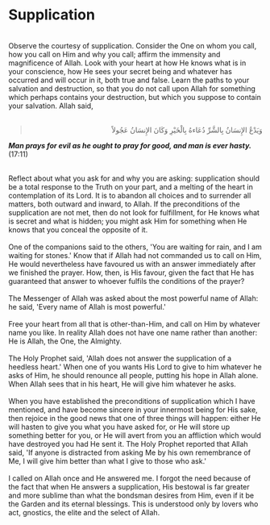 Supplication
============

   
 Observe the courtesy of supplication. Consider the One on whom you
call, how you call on Him and why you call; affirm the immensity and
magnificence of Allah. Look with your heart at how He knows what is in
your conscience, how He sees your secret being and whatever has occurred
and will occur in it, both true and false. Learn the paths to your
salvation and destruction, so that you do not call upon Allah for
something which perhaps contains your destruction, but which you suppose
to contain your salvation. Allah said,  
  

<blockquote dir="rtl">
  <p>
وَيَدْعُ الإِنسَانُ بِالشَّرِّ دُعَاءهُ بِالْخَيْرِ وَكَانَ الإِنسَانُ
عَجُولاً
  </p>
</blockquote>

***Man prays for evil as he ought to pray for good, and man is ever
hasty.*** (17:11)

   
 Reflect about what you ask for and why you are asking: supplication
should be a total response to the Truth on your part, and a melting of
the heart in contemplation of its Lord. It is to abandon all choices and
to surrender all matters, both outward and inward, to Allah. If the
preconditions of the supplication are not met, then do not look for
fulfillment, for He knows what is secret and what is hidden; you might
ask Him for something when He knows that you conceal the opposite of
it.  
    
 One of the companions said to the others, 'You are waiting for rain,
and I am waiting for stones.' Know that if Allah had not commanded us to
call on Him, He would nevertheless have favoured us with an answer
immediately after we finished the prayer. How, then, is His favour,
given the fact that He has guaranteed that answer to whoever fulfils the
conditions of the prayer?  
    
 The Messenger of Allah was asked about the most powerful name of Allah:
he said, 'Every name of Allah is most powerful.'  
    
 Free your heart from all that is other-than-Him, and call on Him by
whatever name you like. In reality Allah does not have one name rather
than another: He is Allah, the One, the Almighty.  
    
 The Holy Prophet said, 'Allah does not answer the supplication of a
heedless heart.' When one of you wants His Lord to give to him whatever
he asks of Him, he should renounce all people, putting his hope in Allah
alone. When Allah sees that in his heart, He will give him whatever he
asks.  
    
 When you have established the preconditions of supplication which I
have mentioned, and have become sincere in your innermost being for His
sake, then rejoice in the good news that one of three things will
happen: either He will hasten to give you what you have asked for, or He
will store up something better for you, or He will avert from you an
affliction which would have destroyed you had He sent it. The Holy
Prophet reported that Allah said, 'If anyone is distracted from asking
Me by his own remembrance of Me, I will give him better than what I give
to those who ask.'  
    
 I called on Allah once and He answered me. I forgot the need because of
the fact that when He answers a supplication, His bestowal is far
greater and more sublime than what the bondsman desires from Him, even
if it be the Garden and its eternal blessings. This is understood only
by lovers who act, gnostics, the elite and the select of Allah.


